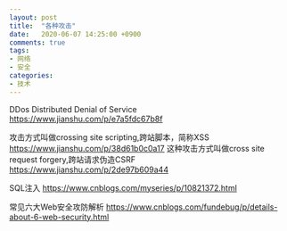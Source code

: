 ```yaml
---
layout: post
title:  "各种攻击"
date:   2020-06-07 14:25:00 +0900
comments: true
tags:
- 网络
- 安全
categories:
- 技术
---
```


DDos Distributed Denial of Service
https://www.jianshu.com/p/e7a5fdc67b8f


攻击方式叫做crossing site scripting,跨站脚本，简称XSS
https://www.jianshu.com/p/38d61b0c0a17
这种攻击方式叫做cross site request forgery,跨站请求伪造CSRF
https://www.jianshu.com/p/2de97b609a44

SQL注入 https://www.cnblogs.com/myseries/p/10821372.html

常见六大Web安全攻防解析
https://www.cnblogs.com/fundebug/p/details-about-6-web-security.html